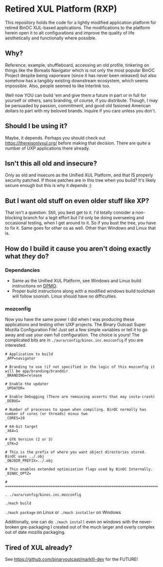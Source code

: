 # Retired XUL Platform (RXP)

This repository holds the code for a lightly modified application platform for retired BinOC XUL-based applications. The modifications to the platform herein open it to alt configurations and improve the quality of life aesthetically and functionally where possible.

## Why?

Reference, example, shuffleboard, accessing an old profile, tinkering on things like the Borealis Navigator which is not only the most popular BinOC Project despite being vaporware (since it has never been released) but also somehow has a tangibly existing downstream ecosystem, which seems impossible. Also, people seemed to like Interlink too.

Well now YOU can build 'em and give them a future in part or in full for yourself or others, sans branding, of course, if you distribute. Though, I may be persuaded by passion, commitment, and good old fasioned American dollars to part with my beloved brands. Inquire if you care unless you don't.

## Should I be using it?

Maybe, it depends. Perhaps you should check out https://thereisonlyxul.org/ before making that decision. There are quite a number of UXP applications there already.

## Isn't this all old and insecure?

Only as old and insecure as the Unified XUL Platform, and that IS properly security patched. If those patches are in this tree when you build? It's likely secure enough but this is why it depends ;)

## But I want old stuff on even older stuff like XP?

That isn't a question. Still, you best get to it. I'd totally consider a non-blocking branch for a legit effort but I'd only be doing overseeing and occasional testing, when I get around to it. So if you bust the tree, you have to fix it. Same goes for other os as well. Other than Windows and Linux that is.

## How do I build it cause you aren't doing exactly what *they* do?

### Dependancies

- Same as the Unified XUL Platform, see Windows and Linux build instructions on [DPMO](https://developer.palemoon.org/build/).
- Proper build instructions along with a modified windows build toolchain will follow soonish. Linux should have no difficulties.

### mozconfig

Now you have the same power I did when I was producing these applications and testing other UXP projects. The Binary Outcast Super Mozilla Configuration File! Just set a few simple variables or tell it to go away and use your own full configuration. The choice is yours! The complicated bits are in `./aura/config/binoc.inc.mozconfig` if you are interested.

```
# Application to build
_APP=navigator

# Branding to use (if not specified in the logic of this mozconfig it will be app/branding/branddir
_BRANDING=release

# Enable the updater
_UPDATER=

# Enable Debugging (There are remaining asserts that may insta-crash)
_DEBUG=

# Number of processes to spawn when compiling. BinOC normally has number of cores (or threads) minus two
_CORES=10

# 64-bit target
_X64=1

# GTK Version (2 or 3)
_GTK=2

# This is the prefix of where you want object directories stored. BinOC uses ../.obj
_OBJDIR_PREFIX=../.obj

# This enables extended optimization flags used by BinOC Internally.
_BINOC_OPTZ=

# =====================================================================================================================

. ./aura/config/binoc.inc.mozconfig
```

`./mach build`

`./mach package` on Linux or `./mach installer` on Windows

Additionally, one can do `./mach install` even on windows with the never-broken gre-packaging I created out of the much larger and overly complex out of date mozilla packaging.

## Tired of XUL already?

 See https://github.com/binaryoutcast/markIII-dev for the FUTURE!

